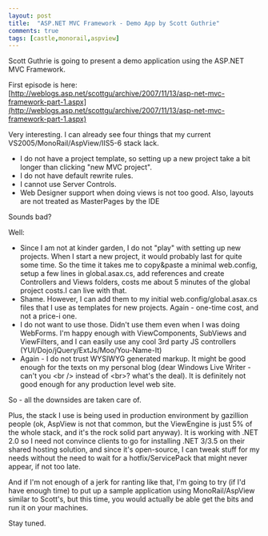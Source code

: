 ```yaml
---
layout: post
title:  "ASP.NET MVC Framework - Demo App by Scott Guthrie"
comments: true
tags: [castle,monorail,aspview]
---
```



Scott Guthrie is going to present a demo application using the ASP.NET MVC Framework.

First episode is here: [http://weblogs.asp.net/scottgu/archive/2007/11/13/asp-net-mvc-framework-part-1.aspx](http://weblogs.asp.net/scottgu/archive/2007/11/13/asp-net-mvc-framework-part-1.aspx)



Very interesting. I can already see four things that my current VS2005/MonoRail/AspView/IIS5-6 stack lack.
- I do not have a project template, so setting up a new project take a bit longer than clicking "new MVC project".
- I do not have default rewrite rules. 
- I cannot use Server Controls.
- Web Designer support when doing views is not too good. Also, layouts are not treated as MasterPages by the IDE

Sounds bad?

Well:
- Since I am not at kinder garden, I do not "play" with setting up new projects. When I start a new project, it would probably last for quite some time. So the time it takes me to copy&amp;paste a minimal web.config, setup a few lines in global.asax.cs, add references and create Controllers and Views folders, costs me about 5 minutes of the global project costs.I can live with that.
- Shame. However, I can add them to my initial web.config/global.asax.cs files that I use as templates for new projects. Again - one-time cost, and not a price-i one.
- I do not want to use those. Didn't use them even when I was doing WebForms. I'm happy enough with ViewComponents, SubViews and ViewFilters, and I can easily use any cool 3rd party JS controllers (YUI/Dojo/jQuery/ExtJs/Moo/You-Name-It)
- Again - I do not trust WYSIWYG generated markup. It might be good enough for the texts on my personal blog (dear Windows Live Writer - can't you &lt;br /&gt; instead of &lt;br&gt;? what's the deal). It is definitely not good enough for any production level web site.

So - all the downsides are taken care of.



Plus, the stack I use is being used in production environment by gazillion people (ok, AspView is not that common, but the ViewEngine is just 5% of the whole stack, and it's the rock solid part anyway). It is working with .NET 2.0 so I need not convince clients to go for installing .NET 3/3.5 on their shared hosting solution, and since it's open-source, I can tweak stuff for my needs without the need to wait for a hotfix/ServicePack that might never appear, if not too late.



And if I'm not enough of a jerk for ranting like that, I'm going to try (if I'd have enough time) to put up a sample application using MonoRail/AspView similar to Scott's, but this time, you would actually be able get the bits and run it on your machines.



Stay tuned.

